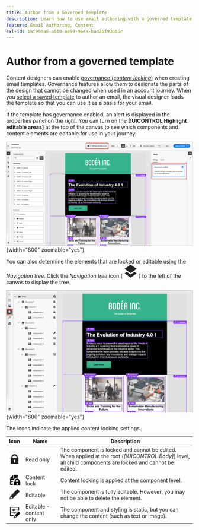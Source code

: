 ```yaml
---
title: Author from a Governed Template
description: Learn how to use email authoring with a governed template that contains locked content components.
feature: Email Authoring, Content
exl-id: 1af996a6-a010-4899-96e9-bad76f93865c
---
```

# Author from a governed template

Content designers can enable [governance (_content locking_)](./template-content-governance.md) when creating email templates. Governance features allow them to designate the parts of the design that cannot be changed when used in an account journey. When you [select a saved template](./email-authoring.md#select-a-template) to author an email, the visual designer loads the template so that you can use it as a basis for your email. 

If the template has governance enabled, an alert is displayed in the properties panel on the right. You can turn on the **[!UICONTROL Highlight editable areas]** at the top of the canvas to see which components and content elements are editable for use in your journey.

![View editable areas in a governed template](./assets/email-designer-governed-highlight.png){width="800" zoomable="yes"}

You can also determine the elements that are locked or editable using the _Navigation tree_. Click the _Navigation tree_ icon ( ![Link icon](../assets/do-not-localize/icon-navigation-tree.svg) ) to the left of the canvas to display the tree. 

![View editable areas in a governed template](./assets/email-designer-governed-tree.png){width="600" zoomable="yes"}

The icons indicate the applied content locking settings.

| Icon | Name | Description |
|------|------|-------------|
| ![Read only icon](../assets/do-not-localize/icon-tree-lock.svg) | Read only| The component is locked and cannot be edited. When applied at the root (_[!UICONTROL Body]_) level, all child components are locked and cannot be edited. |
| ![Content edit icon](../assets/do-not-localize/icon-tree-content-lock.svg) | Content lock | Content locking is applied at the component level. |
| ![Editable icon](../assets/do-not-localize/icon-edit.svg) | Editable | The component is fully editable. However, you may not be able to delete the element. |
| ![Content edit icon](../assets/do-not-localize/icon-tree-edit-text.svg) | Editable - content only | The component and styling is static, but you can change the content (such as text or image). |
